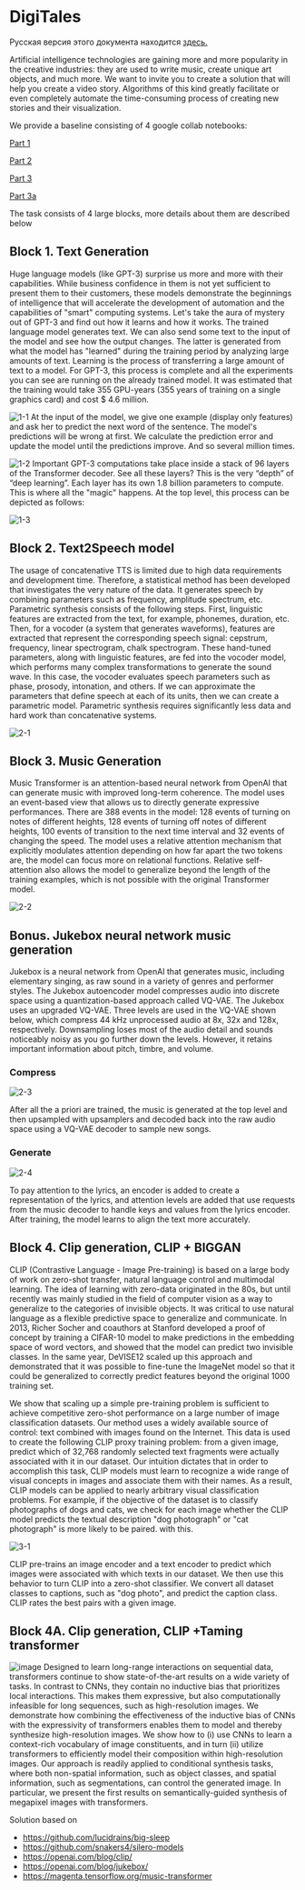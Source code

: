 # DigiTales

Русская версия этого документа находится [здесь.](https://github.com/sberbank-ai/DigiTales/blob/main/Readme_Rus.md)

Artificial intelligence technologies are gaining more and more popularity in the creative industries: they are used to write music, create unique art objects, and much more.
We want to invite you to create a solution that will help you create a video story. Algorithms of this kind greatly facilitate or even completely automate the time-consuming process of creating new stories and their visualization.

We provide a baseline consisting of 4 google collab notebooks:

[Part 1](https://colab.research.google.com/drive/1tnWMZ26NygRQS1XpHDDBPBiPJvoUFcRN?usp=sharing)

[Part 2](https://colab.research.google.com/drive/1CTw058KVOgbavUacXSa0fj1v-OgJywwJ?usp=sharing)

[Part 3](https://colab.research.google.com/drive/1Kt0Mb3_6O6RjUzPhYaK_3xeRANYtlxAo?usp=sharing)

[Part 3a](https://colab.research.google.com/drive/1W2NL8vW9sij2xqNHclJqkw9FaVFXBioR?usp=sharing)

The task consists of 4 large blocks, more details about them are described below

## Block 1. Text Generation
Huge language models (like GPT-3) surprise us more and more with their capabilities. While business confidence in them is not yet sufficient to present them to their customers, these models demonstrate the beginnings of intelligence that will accelerate the development of automation and the capabilities of "smart" computing systems. Let's take the aura of mystery out of GPT-3 and find out how it learns and how it works.
The trained language model generates text. We can also send some text to the input of the model and see how the output changes. The latter is generated from what the model has "learned" during the training period by analyzing large amounts of text.
Learning is the process of transferring a large amount of text to a model. For GPT-3, this process is complete and all the experiments you can see are running on the already trained model. It was estimated that the training would take 355 GPU-years (355 years of training on a single graphics card) and cost $ 4.6 million.

![1-1](https://user-images.githubusercontent.com/57997673/119852987-75b74f00-bf18-11eb-9835-2a3708f94252.png)
At the input of the model, we give one example (display only features) and ask her to predict the next word of the sentence.
The model's predictions will be wrong at first. We calculate the prediction error and update the model until the predictions improve.
And so several million times.

![1-2](https://user-images.githubusercontent.com/57997673/119853198-a6978400-bf18-11eb-8b57-a60aef2f360f.png)
Important GPT-3 computations take place inside a stack of 96 layers of the Transformer decoder.
See all these layers? This is the very “depth” of “deep learning”.
Each layer has its own 1.8 billion parameters to compute. This is where all the "magic" happens. At the top level, this process can be depicted as follows:

![1-3](https://user-images.githubusercontent.com/57997673/119853333-c75fd980-bf18-11eb-9b76-d8bc694b9d4b.png)

## Block 2. Text2Speech model
The usage of concatenative TTS is limited due to high data requirements and development time. Therefore, a statistical method has been developed that investigates the very nature of the data. It generates speech by combining parameters such as frequency, amplitude spectrum, etc.
Parametric synthesis consists of the following steps.
First, linguistic features are extracted from the text, for example, phonemes, duration, etc.
Then, for a vocoder (a system that generates waveforms), features are extracted that represent the corresponding speech signal: cepstrum, frequency, linear spectrogram, chalk spectrogram.
These hand-tuned parameters, along with linguistic features, are fed into the vocoder model, which performs many complex transformations to generate the sound wave. In this case, the vocoder evaluates speech parameters such as phase, prosody, intonation, and others.
If we can approximate the parameters that define speech at each of its units, then we can create a parametric model. Parametric synthesis requires significantly less data and hard work than concatenative systems.

![2-1](https://user-images.githubusercontent.com/57997673/119853730-1f96db80-bf19-11eb-9cb7-2796d6a41c54.png)

## Block 3. Music Generation
Music Transformer is an attention-based neural network from OpenAI that can generate music with improved long-term coherence.
The model uses an event-based view that allows us to directly generate expressive performances. There are 388 events in the model: 128 events of turning on notes of different heights, 128 events of turning off notes of different heights, 100 events of transition to the next time interval and 32 events of changing the speed.
The model uses a relative attention mechanism that explicitly modulates attention depending on how far apart the two tokens are, the model can focus more on relational functions. Relative self-attention also allows the model to generalize beyond the length of the training examples, which is not possible with the original Transformer model.

![2-2](https://user-images.githubusercontent.com/57997673/119854082-70a6cf80-bf19-11eb-8a2a-1aae4cc67be0.png)


## Bonus. Jukebox neural network music generation

Jukebox is a neural network from OpenAI that generates music, including elementary singing, as raw sound in a variety of genres and performer styles.
The Jukebox autoencoder model compresses audio into discrete space using a quantization-based approach called VQ-VAE. The Jukebox uses an upgraded VQ-VAE.
Three levels are used in the VQ-VAE shown below, which compress 44 kHz unprocessed audio at 8x, 32x and 128x, respectively. Downsampling loses most of the audio detail and sounds noticeably noisy as you go further down the levels. However, it retains important information about pitch, timbre, and volume.

### Compress

![2-3](https://user-images.githubusercontent.com/57997673/119854417-b82d5b80-bf19-11eb-9768-fec125905aac.png)

After all the a priori are trained, the music is generated at the top level and then upsampled with upsamplers and decoded back into the raw audio space using a VQ-VAE decoder to sample new songs.

### Generate

![2-4](https://user-images.githubusercontent.com/57997673/119854500-c9766800-bf19-11eb-9969-8c88a5073b0c.png)

To pay attention to the lyrics, an encoder is added to create a representation of the lyrics, and attention levels are added that use requests from the music decoder to handle keys and values from the lyrics encoder. After training, the model learns to align the text more accurately.

## Block 4. Clip generation, CLIP + BIGGAN

CLIP (Contrastive Language - Image Pre-training) is based on a large body of work on zero-shot transfer, natural language control and multimodal learning. The idea of learning with zero-data originated in the 80s, but until recently was mainly studied in the field of computer vision as a way to generalize to the categories of invisible objects.
It was critical to use natural language as a flexible predictive space to generalize and communicate. In 2013, Richer Socher and coauthors at Stanford developed a proof of concept by training a CIFAR-10 model to make predictions in the embedding space of word vectors, and showed that the model can predict two invisible classes. In the same year, DeVISE12 scaled up this approach and demonstrated that it was possible to fine-tune the ImageNet model so that it could be generalized to correctly predict features beyond the original 1000 training set.

We show that scaling up a simple pre-training problem is sufficient to achieve competitive zero-shot performance on a large number of image classification datasets. Our method uses a widely available source of control: text combined with images found on the Internet. This data is used to create the following CLIP proxy training problem: from a given image, predict which of 32,768 randomly selected text fragments were actually associated with it in our dataset.
Our intuition dictates that in order to accomplish this task, CLIP models must learn to recognize a wide range of visual concepts in images and associate them with their names. As a result, CLIP models can be applied to nearly arbitrary visual classification problems. For example, if the objective of the dataset is to classify photographs of dogs and cats, we check for each image whether the CLIP model predicts the textual description "dog photograph" or "cat photograph" is more likely to be paired. with this.

![3-1](![image](https://user-images.githubusercontent.com/29739660/119980287-c1273700-bfc4-11eb-98cd-1b1189f4af86.png)
)

CLIP pre-trains an image encoder and a text encoder to predict which images were associated with which texts in our dataset. We then use this behavior to turn CLIP into a zero-shot classifier. We convert all dataset classes to captions, such as "dog photo", and predict the caption class. CLIP rates the best pairs with a given image.

## Block 4A. Clip generation, CLIP +Taming transformer

![image](https://user-images.githubusercontent.com/29739660/119980344-d308da00-bfc4-11eb-9878-8d0ccb390a44.png)
Designed to learn long-range interactions on sequential data, transformers continue to show state-of-the-art results on a wide variety of tasks. In contrast to CNNs, they contain no inductive bias that prioritizes local interactions. This makes them expressive, but also computationally infeasible for long sequences, such as high-resolution images. We demonstrate how combining the effectiveness of the inductive bias of CNNs with the expressivity of transformers enables them to model and thereby synthesize high-resolution images. We show how to (i) use CNNs to learn a context-rich vocabulary of image constituents, and in turn (ii) utilize transformers to efficiently model their composition within high-resolution images. Our approach is readily applied to conditional synthesis tasks, where both non-spatial information, such as object classes, and spatial information, such as segmentations, can control the generated image. In particular, we present the first results on semantically-guided synthesis of megapixel images with transformers.


Solution based on
* https://github.com/lucidrains/big-sleep
* https://github.com/snakers4/silero-models
* https://openai.com/blog/clip/
* https://openai.com/blog/jukebox/
* https://magenta.tensorflow.org/music-transformer
